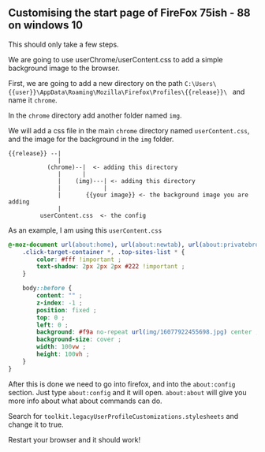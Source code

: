 ## Customising the start page of FireFox 75ish - 88 on windows 10

This should only take a few steps.  

We are going to use userChrome/userContent.css to add a simple background image to the browser.

First, we are going to add a new directory on the path `C:\Users\{{user}}\AppData\Roaming\Mozilla\Firefox\Profiles\{{release}}\ ` and name it `chrome`.

In the `chrome` directory add another folder named `img`.  

We will add a css file in the main `chrome` directory named `userContent.css`, and the image for the background in the `img` folder.

```
{{release}} --|
              |
           (chrome)--|  <- adding this directory
              |      |
              |    (img)---| <- adding this directory
              |            |
              |       {{your image}} <- the background image you are adding
              |
         userContent.css  <- the config 
```

As an example, I am using this `userContent.css`
```CSS
@-moz-document url(about:home), url(about:newtab), url(about:privatebrowsing) {
    .click-target-container *, .top-sites-list * {
        color: #fff !important ;
        text-shadow: 2px 2px 2px #222 !important ;
    }

    body::before {
        content: "" ;
        z-index: -1 ;
        position: fixed ;
        top: 0 ;
        left: 0 ;
        background: #f9a no-repeat url(img/16077922455698.jpg) center ;
        background-size: cover ;
        width: 100vw ;
        height: 100vh ;
    }
}
```

After this is done we need to go into firefox, and into the `about:config` section.  Just type `about:config` and it will open.  `about:about` will give you more info about what about commands can do.

Search for `toolkit.legacyUserProfileCustomizations.stylesheets` and change it to true.

Restart your browser and it should work!  
